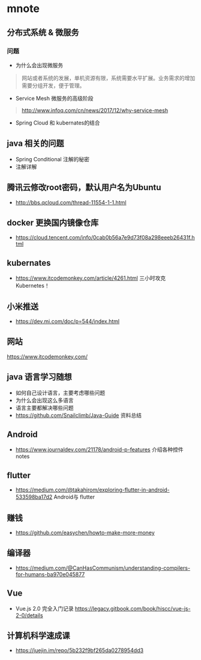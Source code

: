 # mnote
## 分布式系统 & 微服务
### 问题
- 为什么会出现微服务
> 网站或者系统的发展，单机资源有限，系统需要水平扩展。业务需求的增加需要分组开发，便于管理。
- Service Mesh 微服务的高级阶段
> http://www.infoq.com/cn/news/2017/12/why-service-mesh
- Spring Cloud 和 kubernates的结合


## java 相关的问题
- Spring Conditional 注解的秘密
- 注解详解
## 腾讯云修改root密码，默认用户名为Ubuntu
- http://bbs.qcloud.com/thread-11554-1-1.html
## docker 更换国内镜像仓库
- https://cloud.tencent.com/info/0cab0b56a7e9d73f08a298eeeb26431f.html

## kubernates
- https://www.itcodemonkey.com/article/4261.html 三小时攻克 Kubernetes！
## 小米推送
- https://dev.mi.com/doc/p=544/index.html
## 网站
https://www.itcodemonkey.com/
## java 语言学习随想
- 如何自己设计语言，主要考虑哪些问题
- 为什么会出现这么多语言
- 语言主要都解决哪些问题
- https://github.com/Snailclimb/Java-Guide 资料总结
## Android
 - https://www.journaldev.com/21178/android-p-features 介绍各种控件
notes
## flutter 
- https://medium.com/@takahirom/exploring-flutter-in-android-533598ba17d2  Android与 flutter
## 赚钱
- https://github.com/easychen/howto-make-more-money

## 编译器
- https://medium.com/@CanHasCommunism/understanding-compilers-for-humans-ba970e045877

## Vue
- Vue.js 2.0 完全入门记录 https://legacy.gitbook.com/book/hiscc/vue-js-2-0/details

## 计算机科学速成课
- https://juejin.im/repo/5b232f9bf265da0278954dd3
